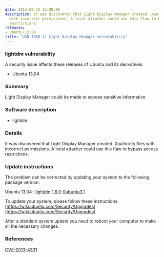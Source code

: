 ```yaml
---
date: 2013-09-12 12:00:00
description: It was discovered that Light Display Manager created .Xauthority files
  with incorrect permissions. A local attacker could use this flaw to bypass access
  restrictions.
releases:
- ubuntu-13.04
title: "USN-1950-1: Light Display Manager vulnerability"
---
```


### lightdm vulnerability

A security issue affects these releases of Ubuntu and its derivatives:

* Ubuntu 13.04

### Summary

Light Display Manager could be made to expose sensitive information. 

### Software description

* lightdm 

### Details

It was discovered that Light Display Manager created .Xauthority files with incorrect permissions. A local attacker could use this flaw to bypass access restrictions. 

### Update instructions

The problem can be corrected by updating your system to the following package version:

Ubuntu 13.04
 : [lightdm](https://launchpad.net/ubuntu/+source/lightdm) <span> [1.6.0-0ubuntu3.1](https://launchpad.net/ubuntu/+source/lightdm/1.6.0-0ubuntu3.1) </span> 

To update your system, please follow these instructions: [https://wiki.ubuntu.com/Security/Upgrades](https://wiki.ubuntu.com/Security/Upgrades).

After a standard system update you need to reboot your computer to make all the necessary changes. 

### References

 [CVE-2013-4331](http://people.ubuntu.com/~ubuntu-security/cve/CVE-2013-4331)
